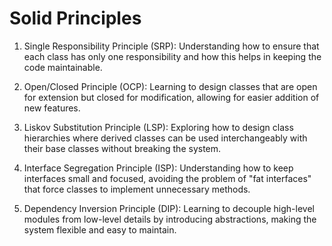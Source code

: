 # Solid Principles

1. Single Responsibility Principle (SRP): Understanding how to ensure that each class has only one responsibility and how this helps in keeping the code maintainable.

2. Open/Closed Principle (OCP): Learning to design classes that are open for extension but closed for modification, allowing for easier addition of new features.

3. Liskov Substitution Principle (LSP): Exploring how to design class hierarchies where derived classes can be used interchangeably with their base classes without breaking the system.

4. Interface Segregation Principle (ISP): Understanding how to keep interfaces small and focused, avoiding the problem of "fat interfaces" that force classes to implement unnecessary methods.

5. Dependency Inversion Principle (DIP): Learning to decouple high-level modules from low-level details by introducing abstractions, making the system flexible and easy to maintain.
